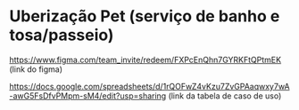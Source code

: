 # Uberização Pet (serviço de banho e tosa/passeio)

https://www.figma.com/team_invite/redeem/FXPcEnQhn7GYRKFtQPtmEK (link do figma)

https://docs.google.com/spreadsheets/d/1rQOFwZ4vKzu7ZvGPAaqwxy7wA-awG5FsDfvPMpm-sM4/edit?usp=sharing (link da tabela de caso de uso)
